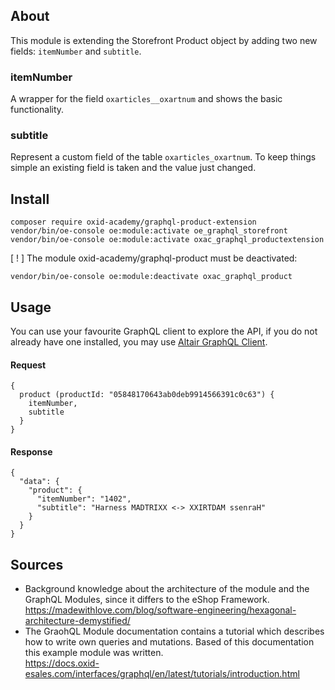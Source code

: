 
## About

This module is extending the Storefront Product object by adding two new fields: `itemNumber` and `subtitle`.
### itemNumber
A wrapper for the field `oxarticles__oxartnum` and shows the basic functionality.

### subtitle
Represent a custom field of the table `oxarticles_oxartnum`. To keep things simple an existing field is taken and the
value just changed.

## Install

```shell
composer require oxid-academy/graphql-product-extension
vendor/bin/oe-console oe:module:activate oe_graphql_storefront
vendor/bin/oe-console oe:module:activate oxac_graphql_productextension
```
  
[ ! ] The module oxid-academy/graphql-product must be deactivated:  
```shell
vendor/bin/oe-console oe:module:deactivate oxac_graphql_product
```


## Usage


You can use your favourite GraphQL client to explore the API, if you do not already have one installed, you may use 
[Altair GraphQL Client](https://altair.sirmuel.design/).
    
#### Request
```
{
  product (productId: "05848170643ab0deb9914566391c0c63") {
    itemNumber,
    subtitle
  }
}
```
#### Response
```
{
  "data": {
    "product": {
      "itemNumber": "1402",
      "subtitle": "Harness MADTRIXX <-> XXIRTDAM ssenraH"
    }
  }
}
```

## Sources

- Background knowledge about the architecture of the module and the GraphQL Modules, since it differs to the eShop
  Framework.  
  https://madewithlove.com/blog/software-engineering/hexagonal-architecture-demystified/
- The GraohQL Module documentation contains a tutorial which describes how to write own queries and mutations. Based of
  this documentation this example module was written.  
  https://docs.oxid-esales.com/interfaces/graphql/en/latest/tutorials/introduction.html
